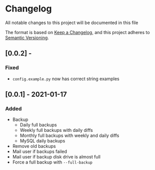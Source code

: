 # Changelog

All notable changes to this project will be documented in this file

The format is based on [Keep a Changelog](https://keepachangelog.com/en/1.0.0/),
and this project adheres to [Semantic Versioning](https://semver.org/spec/v2.0.0.html).

## [0.0.2] -

### Fixed

- `config.example.py` now has correct string examples

## [0.0.1] - 2021-01-17

### Added

- Backup
  - Daily full backups
  - Weekly full backups with daily diffs
  - Monthly full backups with weekly and daily diffs
  - MySQL daily backups
- Remove old backups
- Mail user if backups failed
- Mail user if backup disk drive is almost full
- Force a full backup with `--full-backup`
